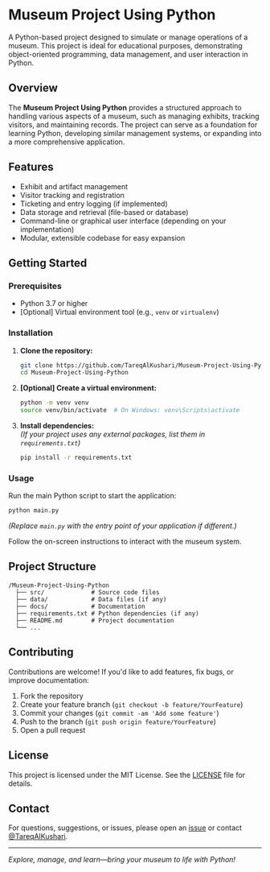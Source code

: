 # Museum Project Using Python

A Python-based project designed to simulate or manage operations of a museum. This project is ideal for educational purposes, demonstrating object-oriented programming, data management, and user interaction in Python.

## Overview

The **Museum Project Using Python** provides a structured approach to handling various aspects of a museum, such as managing exhibits, tracking visitors, and maintaining records. The project can serve as a foundation for learning Python, developing similar management systems, or expanding into a more comprehensive application.

## Features

- Exhibit and artifact management
- Visitor tracking and registration
- Ticketing and entry logging (if implemented)
- Data storage and retrieval (file-based or database)
- Command-line or graphical user interface (depending on your implementation)
- Modular, extensible codebase for easy expansion

## Getting Started

### Prerequisites

- Python 3.7 or higher
- [Optional] Virtual environment tool (e.g., `venv` or `virtualenv`)

### Installation

1. **Clone the repository:**
   ```bash
   git clone https://github.com/TareqAlKushari/Museum-Project-Using-Python.git
   cd Museum-Project-Using-Python
   ```

2. **[Optional] Create a virtual environment:**
   ```bash
   python -m venv venv
   source venv/bin/activate  # On Windows: venv\Scripts\activate
   ```

3. **Install dependencies:**  
   *(If your project uses any external packages, list them in `requirements.txt`)*
   ```bash
   pip install -r requirements.txt
   ```

### Usage

Run the main Python script to start the application:

```bash
python main.py
```

*(Replace `main.py` with the entry point of your application if different.)*

Follow the on-screen instructions to interact with the museum system.

## Project Structure

```
/Museum-Project-Using-Python
  ├── src/             # Source code files
  ├── data/            # Data files (if any)
  ├── docs/            # Documentation
  ├── requirements.txt # Python dependencies (if any)
  ├── README.md        # Project documentation
  └── ...
```

## Contributing

Contributions are welcome! If you'd like to add features, fix bugs, or improve documentation:

1. Fork the repository
2. Create your feature branch (`git checkout -b feature/YourFeature`)
3. Commit your changes (`git commit -am 'Add some feature'`)
4. Push to the branch (`git push origin feature/YourFeature`)
5. Open a pull request

## License

This project is licensed under the MIT License. See the [LICENSE](LICENSE) file for details.

## Contact

For questions, suggestions, or issues, please open an [issue](https://github.com/TareqAlKushari/Museum-Project-Using-Python/issues) or contact [@TareqAlKushari](https://github.com/TareqAlKushari).

---

*Explore, manage, and learn—bring your museum to life with Python!*
